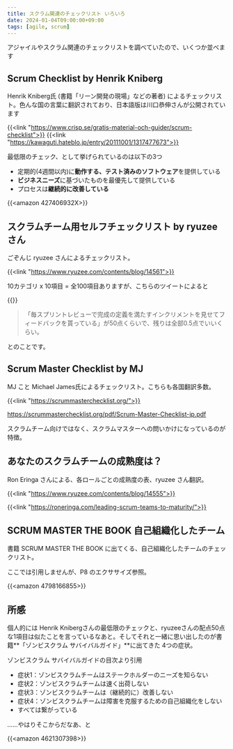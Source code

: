 ```yaml
---
title: スクラム関連のチェックリスト いろいろ
date: 2024-01-04T09:00:00+09:00
tags: [agile, scrum]
---
```


アジャイルやスクラム関連のチェックリストを調べていたので、いくつか並べます

## Scrum Checklist by Henrik Kniberg

Henrik Kniberg氏 (書籍「リーン開発の現場」などの著者) によるチェックリスト。色んな国の言葉に翻訳されており、日本語版は川口恭伸さんが公開されています

{{<link "https://www.crisp.se/gratis-material-och-guider/scrum-checklist">}}
{{<link "https://kawaguti.hateblo.jp/entry/20111001/1317477673">}}

最低限のチェック、として挙げられているのは以下の3つ

- 定期的(4週間以内)に**動作する、テスト済みのソフトウェア**を提供している
- **ビジネスニーズ**に基づいたものを最優先して提供している
- プロセスは**継続的に改善している**

{{<amazon 427406932X>}}

## スクラムチーム用セルフチェックリスト by ryuzeeさん

ごぞんじ ryuzee さんによるチェックリスト。

{{<link "https://www.ryuzee.com/contents/blog/14561">}}

10カテゴリ x 10項目 = 全100項目ありますが、こちらのツイートによると

{{<twitter user="ryuzee" id="1732177711999963401">}}

> 「毎スプリントレビューで完成の定義を満たすインクリメントを見せてフィードバックを貰っている」が50点くらいで、残りは全部0.5点でいいくらい。  

とのことです。

## Scrum Master Checklist by MJ

MJ こと Michael James氏によるチェックリスト。こちらも各国翻訳多数。

{{<link "https://scrummasterchecklist.org/">}}

<https://scrummasterchecklist.org/pdf/Scrum-Master-Checklist-jp.pdf>

スクラムチーム向けではなく、スクラムマスターへの問いかけになっているのが特徴。

## あなたのスクラムチームの成熟度は？

Ron Eringa さんによる、各ロールごとの成熟度の表、ryuzee さん翻訳。

{{<link "https://www.ryuzee.com/contents/blog/14555">}}

{{<link "https://roneringa.com/leading-scrum-teams-to-maturity/">}}

## SCRUM MASTER THE BOOK 自己組織化したチーム

書籍 SCRUM MASTER THE BOOK に出てくる、自己組織化したチームのチェックリスト。

ここでは引用しませんが、P8 のエクササイズ参照。

{{<amazon 4798166855>}}

## 所感

個人的には Henrik Knibergさんの最低限のチェックと、ryuzeeさんの配点50点な1項目は似たことを言っているなあと。そしてそれと一緒に思い出したのが書籍**「ゾンビスクラム サバイバルガイド」**に出てきた 4つの症状。

ゾンビスクラム サバイバルガイドの目次より引用

- 症状1：ゾンビスクラムチームはステークホルダーのニーズを知らない
- 症状2：ゾンビスクラムチームは速く出荷しない
- 症状3：ゾンビスクラムチームは（継続的に）改善しない
- 症状4：ゾンビスクラムチームは障害を克服するための自己組織化をしない
- すべては繋がっている

……やはりそこからだなあ、と

{{<amazon 4621307398>}}

